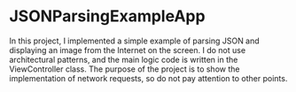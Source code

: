 # JSONParsingExampleApp

In this project, I implemented a simple example of parsing JSON and displaying an image from the Internet on the screen. I do not use architectural patterns, and the main logic code is written in the ViewController class. The purpose of the project is to show the implementation of network requests, so do not pay attention to other points.
